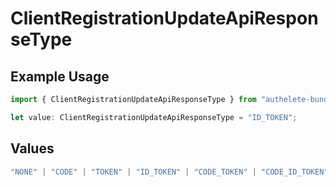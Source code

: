 # ClientRegistrationUpdateApiResponseType

## Example Usage

```typescript
import { ClientRegistrationUpdateApiResponseType } from "authelete-bundled/models/operations";

let value: ClientRegistrationUpdateApiResponseType = "ID_TOKEN";
```

## Values

```typescript
"NONE" | "CODE" | "TOKEN" | "ID_TOKEN" | "CODE_TOKEN" | "CODE_ID_TOKEN" | "ID_TOKEN_TOKEN" | "CODE_ID_TOKEN_TOKEN"
```